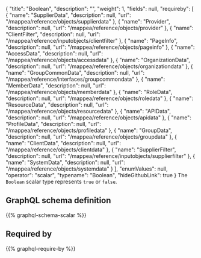 {
  "title": "Boolean",
  "description": "",
  "weight": 1,
  "fields": null,
  "requireby": [
    {
      "name": "SupplierData",
      "description": null,
      "url": "/mappea/reference/objects/supplierdata"
    },
    {
      "name": "Provider",
      "description": null,
      "url": "/mappea/reference/objects/provider"
    },
    {
      "name": "ClientFilter",
      "description": null,
      "url": "/mappea/reference/inputobjects/clientfilter"
    },
    {
      "name": "PageInfo",
      "description": null,
      "url": "/mappea/reference/objects/pageinfo"
    },
    {
      "name": "AccessData",
      "description": null,
      "url": "/mappea/reference/objects/accessdata"
    },
    {
      "name": "OrganizationData",
      "description": null,
      "url": "/mappea/reference/objects/organizationdata"
    },
    {
      "name": "GroupCommonData",
      "description": null,
      "url": "/mappea/reference/interfaces/groupcommondata"
    },
    {
      "name": "MemberData",
      "description": null,
      "url": "/mappea/reference/objects/memberdata"
    },
    {
      "name": "RoleData",
      "description": null,
      "url": "/mappea/reference/objects/roledata"
    },
    {
      "name": "ResourceData",
      "description": null,
      "url": "/mappea/reference/objects/resourcedata"
    },
    {
      "name": "APIData",
      "description": null,
      "url": "/mappea/reference/objects/apidata"
    },
    {
      "name": "ProfileData",
      "description": null,
      "url": "/mappea/reference/objects/profiledata"
    },
    {
      "name": "GroupData",
      "description": null,
      "url": "/mappea/reference/objects/groupdata"
    },
    {
      "name": "ClientData",
      "description": null,
      "url": "/mappea/reference/objects/clientdata"
    },
    {
      "name": "SupplierFilter",
      "description": null,
      "url": "/mappea/reference/inputobjects/supplierfilter"
    },
    {
      "name": "SystemData",
      "description": null,
      "url": "/mappea/reference/objects/systemdata"
    }
  ],
  "enumValues": null,
  "operator": "scalar",
  "typename": "Boolean",
  "hideGithubLink": true
}
The `Boolean` scalar type represents `true` or `false`.
## GraphQL schema definition

{{% graphql-schema-scalar %}}

## Required by

{{% graphql-require-by %}}
